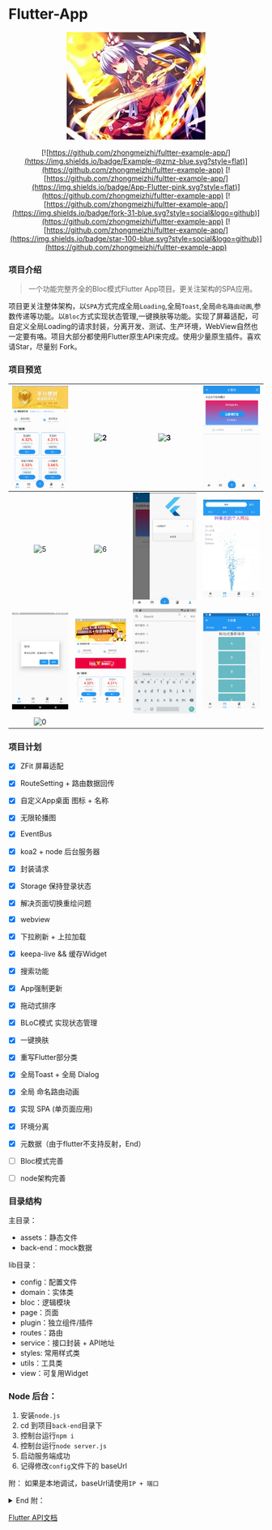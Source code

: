 # Flutter-App

<div align=center>

![meihong](preview/meihong.jpg)
  
[![https://github.com/zhongmeizhi/fultter-example-app/](https://img.shields.io/badge/Example-@zmz-blue.svg?style=flat)](https://github.com/zhongmeizhi/fultter-example-app)  [![https://github.com/zhongmeizhi/fultter-example-app/](https://img.shields.io/badge/App-Flutter-pink.svg?style=flat)](https://github.com/zhongmeizhi/fultter-example-app)  [![https://github.com/zhongmeizhi/fultter-example-app/](https://img.shields.io/badge/fork-31-blue.svg?style=social&logo=github)](https://github.com/zhongmeizhi/fultter-example-app)   [![https://github.com/zhongmeizhi/fultter-example-app/](https://img.shields.io/badge/star-100-blue.svg?style=social&logo=github)](https://github.com/zhongmeizhi/fultter-example-app)

</div>

### 项目介绍

> 一个功能完整齐全的Bloc模式Flutter App项目。更关注架构的SPA应用。

项目更关注整体架构，以`SPA`方式完成全局`Loading`,全局`Toast`,全局`命名路由动画`,参数传递等功能。以`Bloc`方式实现状态管理,一键换肤等功能。实现了屏幕适配，可自定义全局Loading的请求封装，分离开发、测试、生产环境，WebView自然也一定要有咯。项目大部分都使用Flutter原生API来完成。使用少量原生插件。喜欢请Star，尽量别 Fork。


### 项目预览
|![1](/preview/1.png)|![2](/preview/2.png)|![3](/preview/3.png)|![4](/preview/4.png)|
|:--:|:--:|:--:|:--:|
![5](/preview/5.png)|![6](/preview/6.png)|![7](/preview/7.png)|![8](/preview/8.png)|
|![9](/preview/9.png)|![update](/preview/update.gif)|![search](/preview/search.gif)|![reorder](/preview/reorder.gif)|
![0](/preview/0.png)|


### 项目计划
* [x] ZFit 屏幕适配
* [x] RouteSetting + 路由数据回传
* [x] 自定义App桌面 图标 + 名称
* [x] 无限轮播图
* [x] EventBus
* [x] koa2 + node 后台服务器
* [x] 封装请求
* [x] Storage 保持登录状态
* [x] 解决页面切换重绘问题
* [x] webview
* [x] 下拉刷新 + 上拉加载
* [x] keepa-live && 缓存Widget
* [x] 搜索功能
* [x] App强制更新
* [x] 拖动式排序
* [x] BLoC模式 实现状态管理
* [x] 一键换肤
* [x] 重写Flutter部分类
* [x] 全局Toast + 全局 Dialog
* [x] 全局 命名路由动画
* [x] 实现 SPA (单页面应用)
* [x] 环境分离
* [x] 元数据（由于flutter不支持反射，End）
* [ ] Bloc模式完善
* [ ] node架构完善



### 目录结构

主目录：
* assets：静态文件
* back-end：mock数据


lib目录：
* config：配置文件
* domain：实体类
* bloc：逻辑模块
* page：页面
* plugin：独立组件/插件
* routes：路由
* service：接口封装 + API地址
* styles: 常用样式类
* utils：工具类
* view：可复用Widget


### Node 后台：
1. 安装`node.js`
2. cd 到项目`back-end`目录下
3. 控制台运行`npm i`
4. 控制台运行`node server.js`
5. 启动服务端成功
6. 记得修改`config`文件下的 baseUrl

附： 如果是本地调试，baseUrl请使用`IP + 端口`


<details>
<summary>End 附：</summary>

* BLoC模式
* 不使用setState就能刷新页面
* 在多个页面中共享状态。

</details>


[Flutter API文档](https://flutter.io/docs/get-started/codelab)
